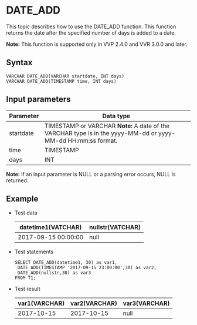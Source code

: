 # DATE\_ADD

This topic describes how to use the DATE\_ADD function. This function returns the date after the specified number of days is added to a date.

**Note:** This function is supported only in VVP 2.4.0 and VVR 3.0.0 and later.

## Syntax

```
VARCHAR DATE_ADD(VARCHAR startdate, INT days)
VARCHAR DATE_ADD(TIMESTAMP time, INT days)
```

## Input parameters

|Parameter|Data type|
|---------|---------|
|startdate|TIMESTAMP or VARCHAR **Note:** A date of the VARCHAR type is in the yyyy-MM-dd or yyyy-MM-dd HH:mm:ss format. |
|time|TIMESTAMP|
|days|INT|

**Note:** If an input parameter is NULL or a parsing error occurs, NULL is returned.

## Example

-   Test data

    |datetime1\(VATCHAR\)|nullstr\(VATCHAR\)|
    |--------------------|------------------|
    |2017-09-15 00:00:00|null|

-   Test statements

    ```
    SELECT DATE_ADD(datetime1, 30) as var1,
     DATE_ADD(TIMESTAMP '2017-09-15 23:00:00',30) as var2,
     DATE_ADD(nullstr,30) as var3
    FROM T1;   
    ```

-   Test result

    |var1\(VARCHAR\)|var2\(VARCHAR\)|var3\(VARCHAR\)|
    |---------------|---------------|---------------|
    |2017-10-15|2017-10-15|null|


